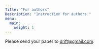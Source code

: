 ```yaml
---
Title: "For authors"
Description: "Instruction for authors."
menu:
  main:
    weight: 1
---
```



Please send your paper to drift@gmail.com.